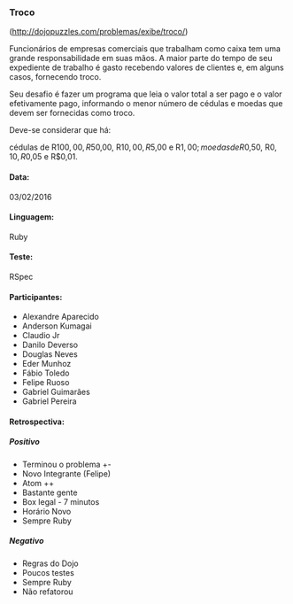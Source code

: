 ### Troco

(http://dojopuzzles.com/problemas/exibe/troco/)

Funcionários de empresas comerciais que trabalham como caixa tem uma grande responsabilidade em suas mãos. A maior parte do tempo de seu expediente de trabalho é gasto recebendo valores de clientes e, em alguns casos, fornecendo troco.

Seu desafio é fazer um programa que leia o valor total a ser pago e o valor efetivamente pago, informando o menor número de cédulas e moedas que devem ser fornecidas como troco.

Deve-se considerar que há:

   cédulas de R$100,00, R$50,00, R$10,00, R$5,00 e R$1,00;
   moedas de R$0,50, R$0,10, R$0,05 e R$0,01.


#### Data:

03/02/2016

#### Linguagem:

Ruby

#### Teste:

RSpec

#### Participantes:

* Alexandre Aparecido
* Anderson Kumagai
* Claudio Jr
* Danilo Deverso
* Douglas Neves
* Eder Munhoz
* Fábio Toledo
* Felipe Ruoso
* Gabriel Guimarães
* Gabriel Pereira

#### Retrospectiva:

##### Positivo

* Terminou o problema +-
* Novo Integrante (Felipe)
* Atom ++
* Bastante gente
* Box legal - 7 minutos
* Horário Novo
* Sempre Ruby

##### Negativo

* Regras do Dojo
* Poucos testes
* Sempre Ruby
* Não refatorou
